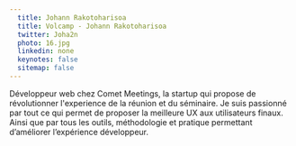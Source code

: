 ```yaml
---
  title: Johann Rakotoharisoa
  title: Volcamp - Johann Rakotoharisoa
  twitter: Joha2n
  photo: 16.jpg
  linkedin: none
  keynotes: false
  sitemap: false
---
```

Développeur web chez Comet Meetings, la startup qui propose de révolutionner l'experience de la réunion et du séminaire. Je suis passionné par tout ce qui permet de proposer la meilleure UX aux utilisateurs finaux. Ainsi que par tous les outils, méthodologie et pratique permettant d’améliorer l’expérience développeur.